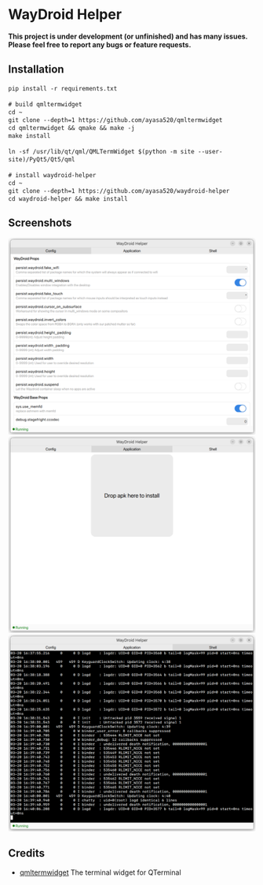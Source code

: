 

# WayDroid Helper

**This project is under development (or unfinished) and has many issues. Please feel free to report any bugs or feature requests.**

## Installation

```
pip install -r requirements.txt

# build qmltermwidget
cd ~
git clone --depth=1 https://github.com/ayasa520/qmltermwidget
cd qmltermwidget && qmake && make -j 
make install

ln -sf /usr/lib/qt/qml/QMLTermWidget $(python -m site --user-site)/PyQt5/Qt5/qml

# install waydroid-helper
cd ~
git clone --depth=1 https://github.com/ayasa520/waydroid-helper
cd waydroid-helper && make install
```



## Screenshots

![image-20230321004125396](assets/img/README/image-20230321004125396.png)![image-20230321004123193](assets/img/README/image-20230321004123193.png)![image-20230321004120245](assets/img/README/image-20230321004120245.png)

## Credits

- [qmltermwidget](https://github.com/Swordfish90/qmltermwidget) The terminal widget for QTerminal